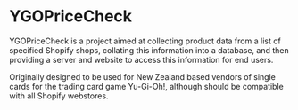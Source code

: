 
# YGOPriceCheck

YGOPriceCheck is a project aimed at collecting product data from a list of specified Shopify shops, collating this information into a database, and then providing a server and website to access this information for end users. 

Originally designed to be used for New Zealand based vendors of single cards for the trading card game Yu-Gi-Oh!, although should be compatible with all Shopify webstores.

